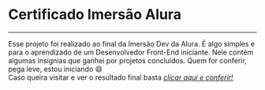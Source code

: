 # Certificado Imersão Alura
---
Esse projeto foi realizado ao final da Imersão Dev da Alura. É algo simples e para o aprendizado de um Desenvolvedor Front-End iniciante. Nele contém algumas insígnias que ganhei por projetos concluídos. Quem for conferir, pega leve, estou iniciando 😄  <br>
Caso queira visitar e ver o resultado final basta *[clicar aqui e conferir!](https://lucasbohana.github.io/Certificado-Imers-o-Alura/)*
